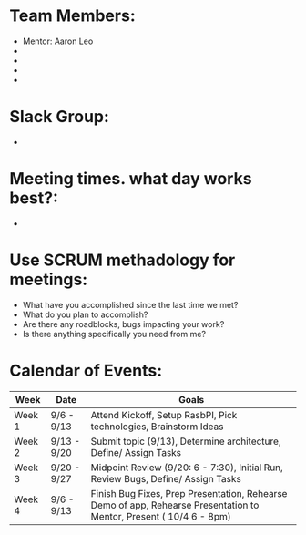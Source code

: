 

# Team Members:
  - Mentor: Aaron Leo
  -
  -
  -
  -
  
# Slack Group:
  - 
  
# Meeting times. what day works best?:
  -

# Use SCRUM methadology for meetings:
  - What have you accomplished since the last time we met?
  - What do you plan to accomplish?
  - Are there any roadblocks, bugs impacting your work?
  - Is there anything specifically you need from me?
  
# Calendar of Events:

| Week   | Date       | Goals                                                             |
|--------|------------|-------------------------------------------------------------------|
| Week 1 | 9/6 - 9/13 | Attend Kickoff, Setup RasbPI, Pick technologies, Brainstorm Ideas | 
| Week 2 | 9/13 - 9/20 | Submit topic (9/13), Determine architecture, Define/ Assign Tasks |
| Week 3 | 9/20 - 9/27 | Midpoint Review (9/20: 6 - 7:30), Initial Run, Review Bugs, Define/ Assign Tasks |
| Week 4 | 9/6 - 9/13 | Finish Bug Fixes, Prep Presentation, Rehearse Demo of app, Rehearse Presentation to Mentor, Present ( 10/4 6 - 8pm) |
